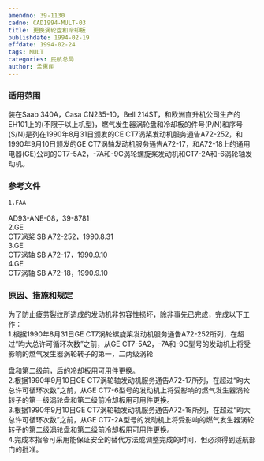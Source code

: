 ```yaml
---
amendno: 39-1130  
cadno: CAD1994-MULT-03  
title: 更换涡轮盘和冷却板  
publishdate: 1994-02-19  
effdate: 1994-02-24  
tags: MULT  
categories: 民航总局  
author: 孟惠民  
---
```

  
### 适用范围  
装在Saab 340A，Casa CN235-10，Bell 214ST，和欧洲直升机公司生产的EH101上的(不限于以上机型)，燃气发生器涡轮盘和冷却板的件号(P/N)和序号(S/N)是列在1990年8月31日颁发的CE CT7涡桨发动机服务通告A72-252，和1990年9月10日颁发的GE CT7涡轴发动机服务通告A72-17，和A72-18上的通用电器(GE)公司的CT7-5A2，-7A和-9C涡轮螺旋桨发动机和CT7-2A和-6涡轮轴发动机。  
  
<!--more-->  
### 参考文件  
    1.FAA  
AD93-ANE-08，39-8781  
2.GE  
CT7涡桨 SB A72-252，1990.8.31  
3.GE  
CT7涡轴 SB A72-17，1990.9.10  
4.GE  
CT7涡轴 SB A72-18，1990.9.10  
  
### 原因、措施和规定  
为了防止疲劳裂纹所造成的发动机非包容性损坏，除非事先已完成，完成以下工作：  
    1.根据1990年8月31日GE CT7涡轮螺旋桨发动机服务通告A72-252所列，在超过“昀大总许可循环次数”之前，从GE CT7-5A2，-7A和-9C型号的发动机上将受影响的燃气发生器涡轮转子的第一，二两级涡轮  
        
盘和第二级前，后的冷却板用可用件更换。  
    2.根据1990年9月10日GE CT7涡轮轴发动机服务通告A72-17所列，在超过“昀大总许可循环次数”之前，从GE CT7-6型号的发动机上将受影响的燃气发生器涡轮转子的第一级涡轮盘和第二级前冷却板用可用件更换。  
    3.根据1990年9月10日GE CT7涡轮轴发动机服务通告A72-18所列，在超过“昀大总许可循环次数”之前，从GE CT7-2A型号的发动机上将受影响的燃气发生器涡轮转子的第二级涡轮盘和第二级前冷却板用可用件更换。  
    4.完成本指令可采用能保证安全的替代方法或调整完成的时间，但必须得到适航部门的批准。  
  
